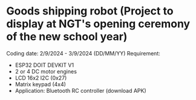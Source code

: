 # Goods shipping robot (Project to display at NGT's opening ceremony of the new school year)
Coding date: 2/9/2024 - 3/9/2024 (DD/MM/YY)
Requirement:
- ESP32 DOIT DEVKIT V1
- 2 or 4 DC motor engines
- LCD 16x2 I2C (0x27)
- Matrix keypad (4x4)
- Application: Bluetooth RC controller (download APK)
